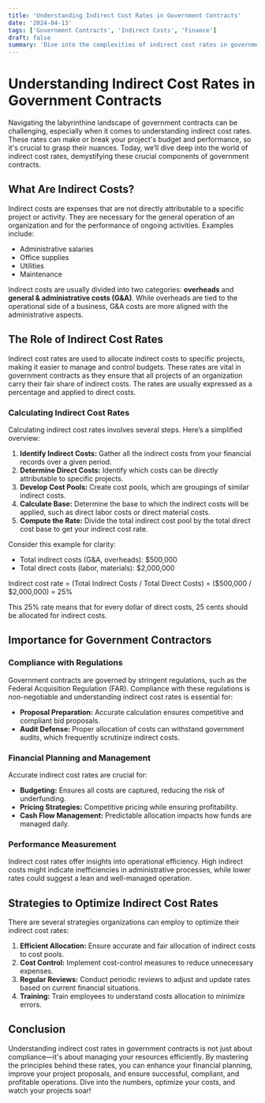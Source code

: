 ```yaml
---
title: 'Understanding Indirect Cost Rates in Government Contracts'
date: '2024-04-13'
tags: ['Government Contracts', 'Indirect Costs', 'Finance']
draft: false
summary: 'Dive into the complexities of indirect cost rates in government contracts and learn how they can impact your project’s budget and performance.'
---
```


# Understanding Indirect Cost Rates in Government Contracts

Navigating the labyrinthine landscape of government contracts can be challenging, especially when it comes to understanding indirect cost rates. These rates can make or break your project's budget and performance, so it's crucial to grasp their nuances. Today, we’ll dive deep into the world of indirect cost rates, demystifying these crucial components of government contracts.

## What Are Indirect Costs?

Indirect costs are expenses that are not directly attributable to a specific project or activity. They are necessary for the general operation of an organization and for the performance of ongoing activities. Examples include:

- Administrative salaries
- Office supplies
- Utilities
- Maintenance

Indirect costs are usually divided into two categories: **overheads** and **general & administrative costs (G&A)**. While overheads are tied to the operational side of a business, G&A costs are more aligned with the administrative aspects.

## The Role of Indirect Cost Rates

Indirect cost rates are used to allocate indirect costs to specific projects, making it easier to manage and control budgets. These rates are vital in government contracts as they ensure that all projects of an organization carry their fair share of indirect costs. The rates are usually expressed as a percentage and applied to direct costs.

### Calculating Indirect Cost Rates

Calculating indirect cost rates involves several steps. Here’s a simplified overview:

1. **Identify Indirect Costs:** Gather all the indirect costs from your financial records over a given period.
2. **Determine Direct Costs:** Identify which costs can be directly attributable to specific projects.
3. **Develop Cost Pools:** Create cost pools, which are groupings of similar indirect costs.
4. **Calculate Base:** Determine the base to which the indirect costs will be applied, such as direct labor costs or direct material costs.
5. **Compute the Rate:** Divide the total indirect cost pool by the total direct cost base to get your indirect cost rate.

Consider this example for clarity:

- Total indirect costs (G&A, overheads): $500,000
- Total direct costs (labor, materials): $2,000,000

Indirect cost rate = (Total Indirect Costs / Total Direct Costs)
                   = ($500,000 / $2,000,000)
                   = 25%

This 25% rate means that for every dollar of direct costs, 25 cents should be allocated for indirect costs.

## Importance for Government Contractors

### Compliance with Regulations

Government contracts are governed by stringent regulations, such as the Federal Acquisition Regulation (FAR). Compliance with these regulations is non-negotiable and understanding indirect cost rates is essential for:

- **Proposal Preparation:** Accurate calculation ensures competitive and compliant bid proposals.
- **Audit Defense:** Proper allocation of costs can withstand government audits, which frequently scrutinize indirect costs.

### Financial Planning and Management

Accurate indirect cost rates are crucial for:

- **Budgeting:** Ensures all costs are captured, reducing the risk of underfunding.
- **Pricing Strategies:** Competitive pricing while ensuring profitability.
- **Cash Flow Management:** Predictable allocation impacts how funds are managed daily.

### Performance Measurement

Indirect cost rates offer insights into operational efficiency. High indirect costs might indicate inefficiencies in administrative processes, while lower rates could suggest a lean and well-managed operation.

## Strategies to Optimize Indirect Cost Rates

There are several strategies organizations can employ to optimize their indirect cost rates:

1. **Efficient Allocation:** Ensure accurate and fair allocation of indirect costs to cost pools.
2. **Cost Control:** Implement cost-control measures to reduce unnecessary expenses.
3. **Regular Reviews:** Conduct periodic reviews to adjust and update rates based on current financial situations.
4. **Training:** Train employees to understand costs allocation to minimize errors.

## Conclusion

Understanding indirect cost rates in government contracts is not just about compliance—it's about managing your resources efficiently. By mastering the principles behind these rates, you can enhance your financial planning, improve your project proposals, and ensure successful, compliant, and profitable operations. Dive into the numbers, optimize your costs, and watch your projects soar!
